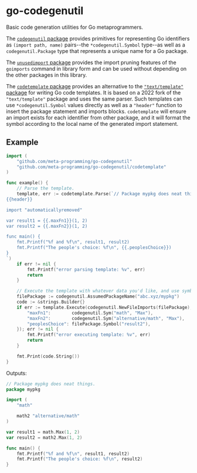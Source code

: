# go-codegenutil
Basic code generation utilities for Go metaprogrammers.

The [`codegenutil`
package](https://pkg.go.dev/github.com/meta-programming/go-codegenutil) provides
primitives for representing Go identifiers as `(import path, name)` pairs--the
`*codegenutil.Symbol` type--as well as a `codegenutil.Package` type that
represents a unique name for a Go package.

The [`unusedimport`
package](https://pkg.go.dev/github.com/meta-programming/go-codegenutil/unusedimports)
provides the import pruning features of the `goimports` command in library form
and can be used without depending on the other packages in this library.

The [`codetemplate`
package](https://pkg.go.dev/github.com/meta-programming/go-codegenutil) provides
an alternative to the [`"text/template"`
package](https://pkg.go.dev/text/template) for writing Go code templates. It is
based on a 2022 fork of the `"text/template"` package and uses the same parser.
Such templates can use `*codegenutil.Symbol` values directly as well as a
`"header"` function to insert the package statement and imports blocks.
`codetemplate` will ensure an import exists for each identifier from other
package, and it will format the symbol according to the local name of the
generated import statement.


## Example

```go
import (
    "github.com/meta-programming/go-codegenutil"
    "github.com/meta-programming/go-codegenutil/codetemplate"
)

func example() {
    // Parse the template.
    template, err := codetemplate.Parse(`// Package mypkg does neat things.
{{header}}

import "automaticallyremoved"

var result1 = {{.maxFn1}}(1, 2)
var result2 = {{.maxFn2}}(1, 2)

func main() {
    fmt.Printf("%f and %f\n", result1, result2)
    fmt.Printf("The people's choice: %f\n", {{.peoplesChoice}})
}
`)
    if err != nil {
        fmt.Printf("error parsing template: %v", err)
        return
    }

    // Execute the template with whatever data you'd like, and use symbols directly.
    filePackage := codegenutil.AssumedPackageName("abc.xyz/mypkg")
    code := &strings.Builder{}
    if err := template.Execute(codegenutil.NewFileImports(filePackage), code, map[string]*codegenutil.Symbol{
        "maxFn1":        codegenutil.Sym("math", "Max"),
        "maxFn2":        codegenutil.Sym("alternative/math", "Max"),
        "peoplesChoice": filePackage.Symbol("result2"),
    }); err != nil {
        fmt.Printf("error executing template: %v", err)
        return
    }

    fmt.Print(code.String())
}
```

Outputs:

```go
// Package mypkg does neat things.
package mypkg

import (
	"math"

	math2 "alternative/math"
)

var result1 = math.Max(1, 2)
var result2 = math2.Max(1, 2)

func main() {
	fmt.Printf("%f and %f\n", result1, result2)
	fmt.Printf("The people's choice: %f\n", result2)
}
```